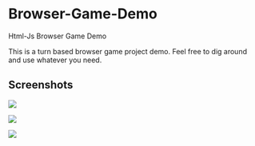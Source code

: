 # Browser-Game-Demo
Html-Js Browser Game Demo

This is a turn based browser game project demo. Feel free to dig around and use whatever you need.

## Screenshots 

![](screenshots/footage-1.jpg)

![](screenshots/footage-2.jpg)

![](screenshots/footage-3.jpg)
